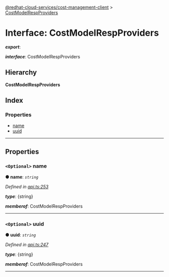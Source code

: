 [@redhat-cloud-services/cost-management-client](../README.md) > [CostModelRespProviders](../interfaces/costmodelrespproviders.md)

# Interface: CostModelRespProviders

*__export__*: 

*__interface__*: CostModelRespProviders

## Hierarchy

**CostModelRespProviders**

## Index

### Properties

* [name](costmodelrespproviders.md#name)
* [uuid](costmodelrespproviders.md#uuid)

---

## Properties

<a id="name"></a>

### `<Optional>` name

**● name**: *`string`*

*Defined in [api.ts:253](https://github.com/rvsia/javascript-clients/blob/master/packages/cost-management/api.ts#L253)*

*__type__*: {string}

*__memberof__*: CostModelRespProviders

___
<a id="uuid"></a>

### `<Optional>` uuid

**● uuid**: *`string`*

*Defined in [api.ts:247](https://github.com/rvsia/javascript-clients/blob/master/packages/cost-management/api.ts#L247)*

*__type__*: {string}

*__memberof__*: CostModelRespProviders

___

